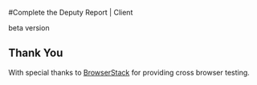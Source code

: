 #Complete the Deputy Report | Client

beta version
    
## Thank You

With special thanks to [BrowserStack](https://www.browserstack.com) for providing cross browser testing.

    
